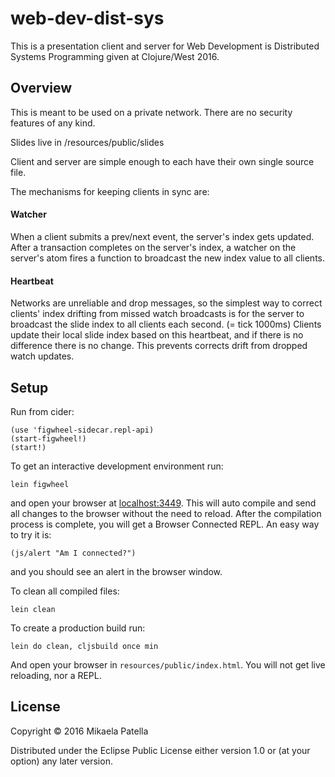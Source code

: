 # web-dev-dist-sys

This is a presentation client and server for Web Development is Distributed Systems Programming given at Clojure/West 2016.

## Overview

This is meant to be used on a private network. There are no security features of any kind.

Slides live in /resources/public/slides

Client and server are simple enough to each have their own single source file.

The mechanisms for keeping clients in sync are: 

#### Watcher
When a client submits a prev/next event, the server's index gets updated. After a transaction completes on the server's index, a watcher on the server's atom fires a function to broadcast the new index value to all clients.

#### Heartbeat
Networks are unreliable and drop messages, so the simplest way to correct clients' index drifting from missed watch broadcasts is for the server to broadcast the slide index to all clients each second. (= tick 1000ms)
Clients update their local slide index based on this heartbeat, and if there is no difference there is no change. This prevents corrects drift from dropped watch updates.

## Setup

Run from cider:

```
(use 'figwheel-sidecar.repl-api)
(start-figwheel!)
(start!)
```

To get an interactive development environment run:

    lein figwheel

and open your browser at [localhost:3449](http://localhost:3449/).
This will auto compile and send all changes to the browser without the
need to reload. After the compilation process is complete, you will
get a Browser Connected REPL. An easy way to try it is:

    (js/alert "Am I connected?")

and you should see an alert in the browser window.

To clean all compiled files:

    lein clean

To create a production build run:

    lein do clean, cljsbuild once min

And open your browser in `resources/public/index.html`. You will not
get live reloading, nor a REPL. 

## License

Copyright © 2016 Mikaela Patella

Distributed under the Eclipse Public License either version 1.0 or (at your option) any later version.
